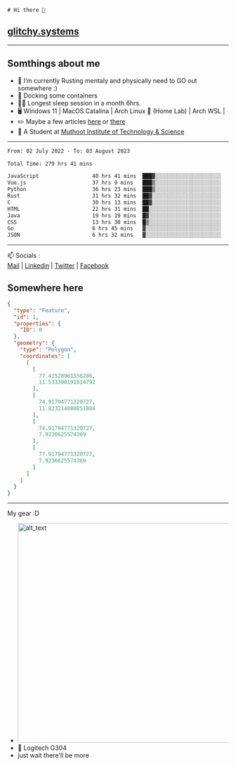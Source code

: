 ```
# Hi there 👋
```
## [glitchy.systems](https://glitchy.systems)
---

## Somthings about me



- 🌱 I’m currently Rusting mentaly and physically need to GO out somewhere :)
- 🐋 Docking some containers
- 😶‍🌫️ Longest sleep session in a month 6hrs.
- 🖥️ Windows 11 | MacOS Catalina | Arch Linux 🦩 (Home Lab) | Arch WSL |
- ✏️ Maybe a few articles [here](https://medium.com/@advaithnarayanan8) or [there](https://medium.com/@advaithnarayanan8)
- 📑 A Student at [Muthoot Institute of Technology & Science](https://mgmits.ac.in/)



---

<!--START_SECTION:waka-->

```txt
From: 02 July 2022 - To: 03 August 2023

Total Time: 279 hrs 41 mins

JavaScript                 40 hrs 41 mins  ███▓░░░░░░░░░░░░░░░░░░░░░   14.55 %
Vue.js                     37 hrs 9 mins   ███▒░░░░░░░░░░░░░░░░░░░░░   13.29 %
Python                     36 hrs 23 mins  ███▒░░░░░░░░░░░░░░░░░░░░░   13.01 %
Rust                       31 hrs 32 mins  ██▓░░░░░░░░░░░░░░░░░░░░░░   11.28 %
C                          30 hrs 13 mins  ██▓░░░░░░░░░░░░░░░░░░░░░░   10.81 %
HTML                       22 hrs 31 mins  ██░░░░░░░░░░░░░░░░░░░░░░░   08.05 %
Java                       19 hrs 19 mins  █▓░░░░░░░░░░░░░░░░░░░░░░░   06.91 %
CSS                        13 hrs 30 mins  █▒░░░░░░░░░░░░░░░░░░░░░░░   04.83 %
Go                         6 hrs 45 mins   ▓░░░░░░░░░░░░░░░░░░░░░░░░   02.42 %
JSON                       6 hrs 32 mins   ▓░░░░░░░░░░░░░░░░░░░░░░░░   02.34 %
```

<!--END_SECTION:waka-->

---

📫 Socials :<br>
[Mail](mailto:advaithnarayanan8@gmail.com) | [Linkedin](https://www.linkedin.com/in/advaith-narayanan-a72152214/) | [Twitter](https://twitter.com/advaithnarayan) | [Facebook](https://screenmessage.com/qinq)

## Somewhere here

```geojson
{
  "type": "Feature",
  "id": 1,
  "properties": {
    "ID": 0
  },
  "geometry": {
    "type": "Polygon",
    "coordinates": [
      [
        [
          77.41528961556286,
          11.533300191814792
        ],
        [
          74.91794771320727,
          11.823214080851884
        ],
        [
          74.91794771320727,
          7.9236625574369
        ],
        [
          77.91794771320727,
          7.9236625574369
        ]
      ]
    ]
  }
}
```


--- 
My gear :D

- [<img alt="alt_text" width="500px" src="https://valid.x86.fr/cache/banner/xv24bv-6.png" />](https://valid.x86.fr/xv24bv)
- 🐁 Logitech G304
- just wait there'll be more

